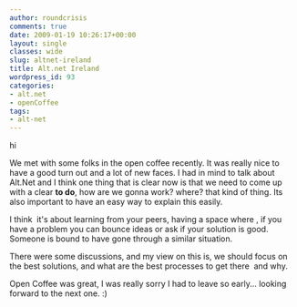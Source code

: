 ```yaml
---
author: roundcrisis
comments: true
date: 2009-01-19 10:26:17+00:00
layout: single
classes: wide
slug: altnet-ireland
title: Alt.net Ireland
wordpress_id: 93
categories:
- alt.net
- openCoffee
tags:
- alt-net
---
```


hi

We met with some folks in the open coffee recently. It was really nice to have a good turn out and a lot of new faces. I had in mind to talk about Alt.Net and I think one thing that is clear now is that we need to come up with a clear **to do**, how are we gonna work? where? that kind of thing. Its also important to have an easy way to explain this easily.

I think  it's about learning from your peers, having a space where , if you have a problem you can bounce ideas or ask if your solution is good. Someone is bound to have gone through a similar situation.

There were some discussions, and my view on this is, we should focus on the best solutions, and what are the best processes to get there  and why. 

Open Coffee was great, I was really sorry I had to leave so early... looking forward to the next one. :)
